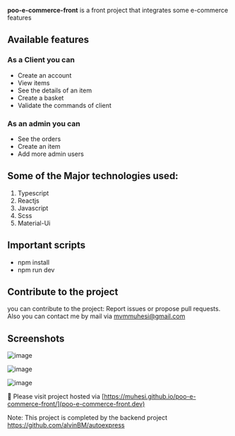 **poo-e-commerce-front**  is a front project that integrates some e-commerce features 

## Available features 
### As a Client you can
- Create an account 
- View items 
- See the details of an item
- Create a basket 
- Validate the commands of client
### As an admin you can  
- See the orders 
- Create an item
- Add more admin users
## Some of the Major technologies used:
1. Typescript
2. Reactjs
3. Javascript
4. Scss
5. Material-Ui

## Important scripts 
 - npm install 
 - npm run dev 


## Contribute to the project 
you can contribute to the project: 
Report issues or propose pull requests. Also you can contact me by mail via mvmmuhesi@gmail.com

## Screenshots
![image](https://user-images.githubusercontent.com/55533063/204131490-29f8d213-c65b-4437-a77d-8575ca5d312b.png)

![image](https://user-images.githubusercontent.com/55533063/204131501-adf98e34-0eef-40b6-9426-141f51b41df3.png)

![image](https://user-images.githubusercontent.com/55533063/204131519-46731f62-df14-4126-9576-7db9c68c1002.png)


🔗  Please visit project hosted via [https://muhesi.github.io/poo-e-commerce-front/](poo-e-commerce-front.dev)

Note: This project is completed by the backend project https://github.com/alvinBM/autoexpress


